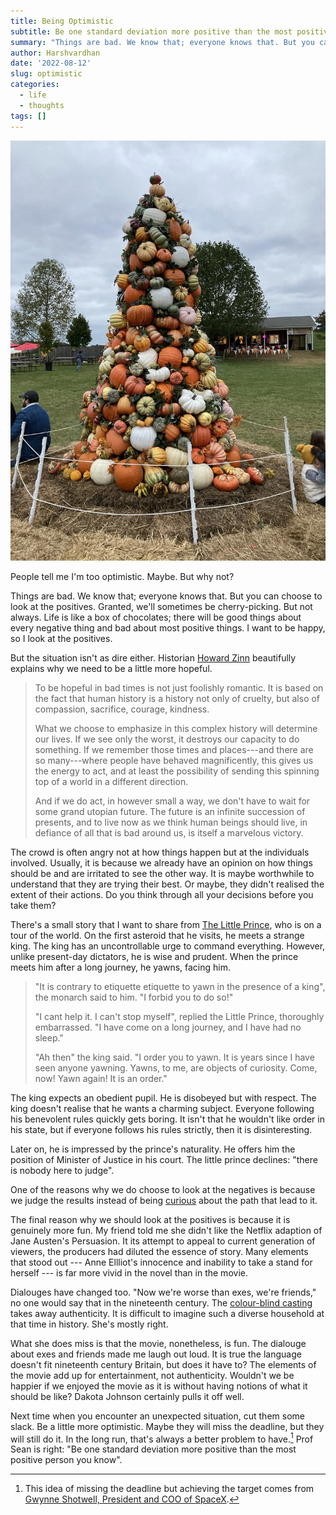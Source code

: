 ```yaml
---
title: Being Optimistic
subtitle: Be one standard deviation more positive than the most positive person you know
summary: "Things are bad. We know that; everyone knows that. But you can choose to look at the positives. Granted, we'll sometimes be cherry-picking. But not always. Life is like a box of chocolates; there will be good things about every negative thing and bad about most positive things. I want to be happy, so I look at the positives."
author: Harshvardhan
date: '2022-08-12'
slug: optimistic
categories:
  - life
  - thoughts
tags: []
---
```


![](images/4E95D36E-9ABC-4EDD-A9FF-C730C10E8F78_1_105_c.jpeg)

People tell me I'm too optimistic. Maybe. But why not?

Things are bad. We know that; everyone knows that. But you can choose to look at the positives. Granted, we'll sometimes be cherry-picking. But not always. Life is like a box of chocolates; there will be good things about every negative thing and bad about most positive things. I want to be happy, so I look at the positives.

But the situation isn't as dire either. Historian [Howard Zinn](https://www.goodreads.com/book/show/16192.You_Can_t_Be_Neutral_on_a_Moving_Train) beautifully explains why we need to be a little more hopeful.

> To be hopeful in bad times is not just foolishly romantic. It is based on the fact that human history is a history not only of cruelty, but also of compassion, sacrifice, courage, kindness.
>
> What we choose to emphasize in this complex history will determine our lives. If we see only the worst, it destroys our capacity to do something. If we remember those times and places---and there are so many---where people have behaved magnificently, this gives us the energy to act, and at least the possibility of sending this spinning top of a world in a different direction.
>
> And if we do act, in however small a way, we don't have to wait for some grand utopian future. The future is an infinite succession of presents, and to live now as we think human beings should live, in defiance of all that is bad around us, is itself a marvelous victory.

The crowd is often angry not at how things happen but at the individuals involved. Usually, it is because we already have an opinion on how things should be and are irritated to see the other way. It is maybe worthwhile to understand that they are trying their best. Or maybe, they didn't realised the extent of their actions. Do you think through all your decisions before you take them?

There's a small story that I want to share from [The Little Prince](https://www.goodreads.com/book/show/157993.The_Little_Prince), who is on a tour of the world. On the first asteroid that he visits, he meets a strange king. The king has an uncontrollable urge to command everything. However, unlike present-day dictators, he is wise and prudent. When the prince meets him after a long journey, he yawns, facing him.

> "It is contrary to etiquette etiquette to yawn in the presence of a king", the monarch said to him. "I forbid you to do so!"
>
> "I cant help it. I can't stop myself", replied the Little Prince, thoroughly embarrassed. "I have come on a long journey, and I have had no sleep."
>
> "Ah then" the king said. "I order you to yawn. It is years since I have seen anyone yawning. Yawns, to me, are objects of curiosity. Come, now! Yawn again! It is an order."

The king expects an obedient pupil. He is disobeyed but with respect. The king doesn't realise that he wants a charming subject. Everyone following his benevolent rules quickly gets boring. It isn't that he wouldn't like order in his state, but if everyone follows his rules strictly, then it is disinteresting.

Later on, he is impressed by the prince's naturality. He offers him the position of Minister of Justice in his court. The little prince declines: "there is nobody here to judge".

One of the reasons why we do choose to look at the negatives is because we judge the results instead of being [curious](/stoned-to-death-at-the-public-square/) about the path that lead to it.

The final reason why we should look at the positives is because it is genuinely more fun. My friend told me she didn't like the Netflix adaption of Jane Austen's Persuasion. It its attempt to appeal to current generation of viewers, the producers had diluted the essence of story. Many elements that stood out --- Anne Ellliot's innocence and inability to take a stand for herself --- is far more vivid in the novel than in the movie.

Dialouges have changed too. "Now we're worse than exes, we're friends," no one would say that in the nineteenth century. The [colour-blind casting](https://en.wikipedia.org/wiki/Color-blind_casting) takes away authenticity. It is difficult to imagine such a diverse household at that time in history. She's mostly right.

What she does miss is that the movie, nonetheless, is fun. The dialouge about exes and friends made me laugh out loud. It is true the language doesn't fit nineteenth century Britain, but does it have to? The elements of the movie add up for entertainment, not authenticity. Wouldn't we be happier if we enjoyed the movie as it is without having notions of what it should be like? Dakota Johnson certainly pulls it off well.

Next time when you encounter an unexpected situation, cut them some slack. Be a little more optimistic. Maybe they will miss the deadline, but they will still do it. In the long run, that's always a better problem to have.[^1] Prof Sean is right: "Be one standard deviation more positive than the most positive person you know".

[^1]: This idea of missing the deadline but achieving the target comes from [Gwynne Shotwell, President and COO of SpaceX](https://www.youtube.com/watch?v=1b-vAeYTxRA "Gwynne Shotwell, President and COO of SpaceX").
